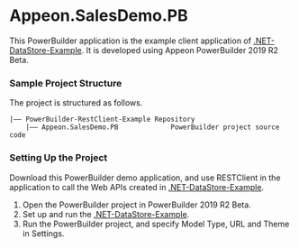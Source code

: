# <b>Appeon.SalesDemo.PB</b>

This PowerBuilder application is the example client application of [.NET-DataStore-Example](https://github.com/Appeon/.NET-DataStore-Example). It is developed using Appeon PowerBuilder 2019 R2 Beta.

### Sample Project Structure

The project is structured as follows.

```
|—— PowerBuilder-RestClient-Example Repository 
	|—— Appeon.SalesDemo.PB				PowerBuilder project source code	
```

### Setting Up the Project

Download this PowerBuilder demo application, and use RESTClient in the application to call the Web APIs created in  [.NET-DataStore-Example](https://github.com/Appeon/.NET-DataStore-Example).

1. Open the PowerBuilder project in PowerBuilder 2019 R2 Beta.
2. Set up and run the  [.NET-DataStore-Example](https://github.com/Appeon/.NET-DataStore-Example).
3. Run the PowerBuilder project, and specify Model Type, URL and Theme in Settings.


